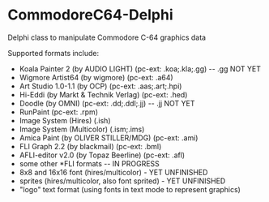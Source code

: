# CommodoreC64-Delphi
Delphi class to manipulate Commodore C-64 graphics data

Supported formats include:
- Koala Painter 2 (by AUDIO LIGHT) (pc-ext: .koa;.kla;.gg) -- .gg NOT YET
- Wigmore Artist64 (by wigmore) (pc-ext: .a64)
- Art Studio 1.0-1.1 (by OCP) (pc-ext: .aas;.art;.hpi)
- Hi-Eddi (by Markt & Technik Verlag) (pc-ext: .hed)
- Doodle (by OMNI) (pc-ext: .dd;.ddl;.jj) -- .jj NOT YET
- RunPaint (pc-ext: .rpm)
- Image System (Hires) (.ish)
- Image System (Multicolor) (.ism;.ims)
- Amica Paint (by OLIVER STILLER/MDG) (pc-ext: .ami)
- FLI Graph 2.2 (by blackmail) (pc-ext: .bml)
- AFLI-editor v2.0 (by Topaz Beerline) (pc-ext: .afl)
- some other *FLI formats -- IN PROGRESS 
- 8x8 and 16x16 font (hires/multicolor) - YET UNFINISHED
- sprites (hires/multicolor, also font sprited) - YET UNFINISHED
- "logo" text format (using fonts in text mode to represent graphics)
